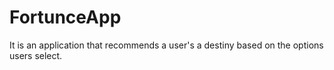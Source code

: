 # FortunceApp
It is an application that recommends a user's a destiny based on the options users select.
